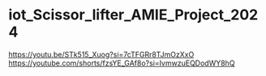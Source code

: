 # iot_Scissor_lifter_AMIE_Project_2024
https://youtu.be/STk515_Xuog?si=7cTFGRr8TJmOzXxO
https://youtube.com/shorts/fzsYE_GAf8o?si=IvmwzuEQDodWY8hQ

